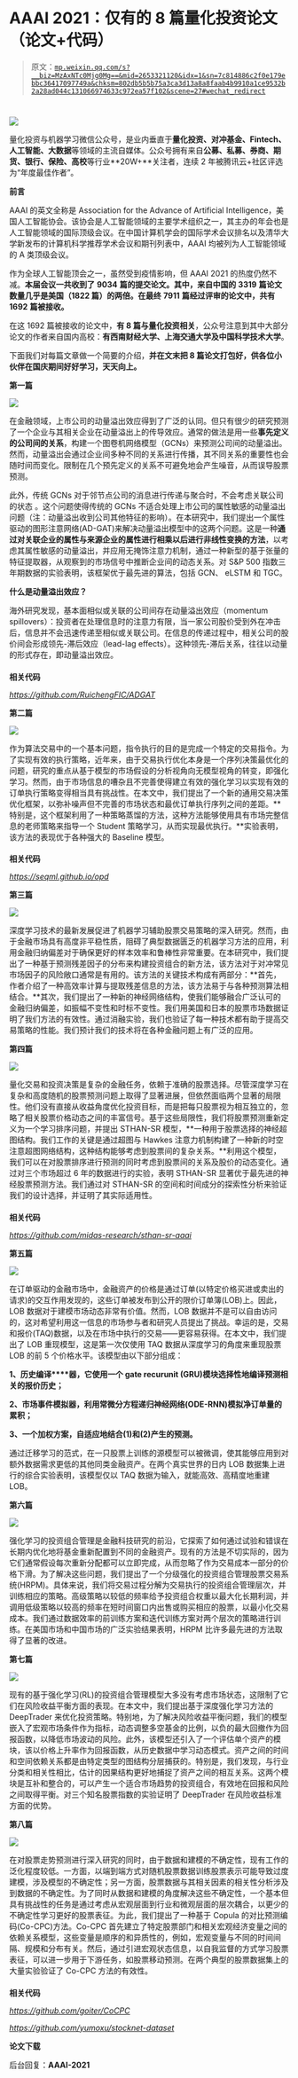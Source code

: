 # AAAI 2021：仅有的 8 篇量化投资论文（论文+代码）

> 原文：[`mp.weixin.qq.com/s?__biz=MzAxNTc0Mjg0Mg==&mid=2653321120&idx=1&sn=7c814886c2f0e179ebbc36417097749a&chksm=802db5b5b75a3ca3d13a8a8faab4b9910a1ce9532b2a28ad044c131066974633c972ea57f102&scene=27#wechat_redirect`](http://mp.weixin.qq.com/s?__biz=MzAxNTc0Mjg0Mg==&mid=2653321120&idx=1&sn=7c814886c2f0e179ebbc36417097749a&chksm=802db5b5b75a3ca3d13a8a8faab4b9910a1ce9532b2a28ad044c131066974633c972ea57f102&scene=27#wechat_redirect)

# 

![](img/817c601fc026ccfe2ee840069c1e016b.png)

量化投资与机器学习微信公众号，是业内垂直于**量化投资、对冲基金、Fintech、人工智能、大数据**等领域的主流自媒体。公众号拥有来自**公募、私募、券商、期货、银行、保险、高校**等行业**20W+**关注者，连续 2 年被腾讯云+社区评选为“年度最佳作者”。

**前言**

AAAI 的英文全称是 Association for the Advance of Artificial Intelligence，美国人工智能协会。该协会是人工智能领域的主要学术组织之一，其主办的年会也是人工智能领域的国际顶级会议。在中国计算机学会的国际学术会议排名以及清华大学新发布的计算机科学推荐学术会议和期刊列表中，AAAI 均被列为人工智能领域的 A 类顶级会议。

作为全球人工智能顶会之一，虽然受到疫情影响，但 AAAI 2021 的热度仍然不减。**本届会议一共收到了** **9034** **篇的提交论文。其中，来自中国的** **3319** **篇论文数量几乎是美国（1822 篇）的两倍。在最终** **7911** **篇经过评审的论文中，共有** **1692** **篇被接收。**

在这 1692 篇被接收的论文中，**有 8 篇与量化投资相关**，公众号注意到其中大部分论文的作者来自国内高校：**有西南财经大学、上海交通大学及中国科学技术大学**。

下面我们对每篇文章做一个简要的介绍，**并在文末把 8 篇论文打包好，供各位小伙伴在国庆期间好好学习，天天向上。**

**第一篇**

![](img/0ee33489e06aa9d798a9dfb3c905d812.png)

在金融领域，上市公司的动量溢出效应得到了广泛的认同。但只有很少的研究预测了一个企业与其相关企业在动量溢出上的传导效应。通常的做法是用一些**事先定义的公司间的关系**，构建一个图卷机网络模型（GCNs）来预测公司间的动量溢出。然而，动量溢出会通过企业间多种不同的关系进行传播，其不同关系的重要性也会随时间而变化。限制在几个预先定义的关系不可避免地会产生噪音，从而误导股票预测。

此外，传统 GCNs 对于邻节点公司的消息进行传递与聚合时，不会考虑关联公司的状态 。这个问题使得传统的 GCNs 不适合处理上市公司的属性敏感的动量溢出问题（注：动量溢出收到公司其他特征的影响）。在本研究中，我们提出一个属性驱动的图形注意网络(AD-GAT)来解决动量溢出模型中的这两个问题。这是一种**通过对关联企业的属性与来源企业的属性进行相乘以后进行非线性变换的方法**，以考虑其属性敏感的动量溢出，并应用无掩饰注意力机制，通过一种新型的基于张量的特征提取器，从观察到的市场信号中推断企业间的动态关系。对 S&P 500 指数三年期数据的实验表明，该框架优于最先进的算法，包括 GCN、 eLSTM 和 TGC。

**什么是动量溢出效应？**

海外研究发现，基本面相似或关联的公司间存在动量溢出效应（momentum spillovers）：投资者在处理信息时的注意力有限，当一家公司股价受到外在冲击后，信息并不会迅速传递至相似或关联公司。在信息的传递过程中，相关公司的股价间会形成领先-滞后效应（lead-lag effects）。这种领先-滞后关系，往往以动量的形式存在，即动量溢出效应。

#### 

**相关代码**

*https://github.com/RuichengFIC/ADGAT*

**第二篇**

![](img/4b62e17125ddd139c2f3985946ba0e04.png)

作为算法交易中的一个基本问题，指令执行的目的是完成一个特定的交易指令。为了实现有效的执行策略，近年来，由于交易执行优化本身是一个序列决策最优化的问题，研究的重点从基于模型的市场假设的分析视角向无模型视角的转变，即强化学习。然而，由于市场信息的嘈杂且不完善使得建立有效的强化学习以实现有效的订单执行策略变得相当具有挑战性。在本文中，我们提出了一个新的通用交易决策优化框架，以弥补噪声但不完善的市场状态和最优订单执行序列之间的差距。**特别是，这个框架利用了一种策略蒸馏的方法，这种方法能够使用具有市场完整信息的老师策略来指导一个 Student 策略学习，从而实现最优执行。**实验表明，该方法的表现优于各种强大的 Baseline 模型。

#### 

**相关代码**

*https://seqml.github.io/opd*

**第三篇**

![](img/9fa0df52c3e874b286039651ae5b8917.png)

深度学习技术的最新发展促进了机器学习辅助股票交易策略的深入研究。然而，由于金融市场具有高度非平稳性质，阻碍了典型数据匮乏的机器学习方法的应用，利用金融归纳偏差对于确保更好的样本效率和鲁棒性非常重要。在本研究中，我们提出了一种基于预测残差因子的分布来构建投资组合的新方法，该方法对于对冲常见市场因子的风险敞口通常是有用的。该方法的关键技术构成有两部分：**首先，作者介绍了一种高效率计算与提取残差信息的方法，该方法易于与各种预测算法相结合。**其次，我们提出了一种新的神经网络结构，使我们能够融合广泛认可的金融归纳偏差，如振幅不变性和时标不变性。我们用美国和日本的股票市场数据证明了我们方法的有效性。通过消融实验，我们也验证了每一种技术都有助于提高交易策略的性能。我们预计我们的技术将在各种金融问题上有广泛的应用。

**第四篇**

![](img/707d16363fbf66cc8e3eb9a0deeb1c32.png)

量化交易和投资决策是复杂的金融任务，依赖于准确的股票选择。尽管深度学习在复杂和高度随机的股票预测问题上取得了显著进展，但依然面临两个显著的局限性。他们没有直接从收益角度优化投资目标，而是把每只股票视为相互独立的，忽略了相关股票价格动态之间的丰富信号。基于这些局限性，我们将股票预测重新定义为一个学习排序问题，并提出 STHAN-SR 模型，**一种用于股票选择的神经超图结构。我们工作的关键是通过超图与 Hawkes 注意力机制构建了一种新的时空注意超图网络结构，这种结构能够考虑到股票间的复杂关系。**利用这个模型，我们可以在对股票排序进行预测的同时考虑到股票间的关系及股价的动态变化。通过对三个市场超过 6 年的数据进行的实验，表明 STHAN-SR 显著优于最先进的神经股票预测方法。我们通过对 STHAN-SR 的空间和时间成分的探索性分析来验证我们的设计选择，并证明了其实际适用性。

#### 

**相关代码**

*https://github.com/midas-research/sthan-sr-aaai*

**第五篇**

![](img/91b9fa431110628ed4982657b8046d33.png)

在订单驱动的金融市场中，金融资产的价格是通过订单(以特定价格买进或卖出的请求)的交互作用发现的，这些订单被发布到公开的限价订单簿(LOB)上。因此，LOB 数据对于建模市场动态非常有价值。然而，LOB 数据并不是可以自由访问的，这对希望利用这一信息的市场参与者和研究人员提出了挑战。幸运的是，交易和报价(TAQ)数据，以及在市场中执行的交易——更容易获得。在本文中，我们提出了 LOB 重现模型，这是第一次仅使用 TAQ 数据从深度学习的角度来重现股票 LOB 的前 5 个价格水平。该模型由以下部分组成：

**1、历史编译****器，它使用一个 gate recurunit (GRU)模块选择性地编译预测相关的报价历史；**

**2、市场事件模拟器，利用常微分方程递归神经网络(ODE-RNN)模拟净订单量的累积；**

**3、一个加权方案，自适应地结合(1)和(2)产生的预测。**

通过迁移学习的范式，在一只股票上训练的源模型可以被微调，使其能够应用到对额外数据需求更低的其他同类金融资产。在两个真实世界的日内 LOB 数据集上进行的综合实验表明，该模型仅以 TAQ 数据为输入，就能高效、高精度地重建 LOB。

**第六篇**

![](img/76129e4a1b91cfd3806da28405e0c696.png)

强化学习的投资组合管理是金融科技研究的前沿，它探索了如何通过试验和错误在长期内优化地将基金重新配置到不同的金融资产。现有的方法是不切实际的，因为它们通常假设每次重新分配都可以立即完成，从而忽略了作为交易成本一部分的价格下滑。为了解决这些问题，我们提出了一个分级强化的投资组合管理股票交易系统(HRPM)。具体来说，我们将交易过程分解为交易执行的投资组合管理层次，并训练相应的策略。高级策略以较低的频率给予投资组合权重以最大化长期利润，并调用低级策略以较高的频率在短时间窗口内出售或购买相应的股票，以最小化交易成本。我们通过数据效率的前训练方案和迭代训练方案对两个层次的策略进行训练。在美国市场和中国市场的广泛实验结果表明，HRPM 比许多最先进的方法取得了显著的改进。

**第七篇**

![](img/8af98dda9179a7ae1d89dd40490e3a69.png)

现有的基于强化学习(RL)的投资组合管理模型大多没有考虑市场状态，这限制了它们在风险收益平衡方面的表现。在本文中，我们提出基于深度强化学习方法的 DeepTrader 来优化投资策略。特别地，为了解决风险收益平衡问题，我们的模型嵌入了宏观市场条件作为指标，动态调整多空基金的比例，以负的最大回撤作为回报函数，以降低市场波动的风险。此外，该模型还引入了一个评估单个资产的模块，该以价格上升率作为回报函数，从历史数据中学习动态模式。资产之间的时间和空间依赖关系都是由特定类型的图结构分层捕获的。特别是，我们发现，与行业分类和相关性相比，估计的因果结构更好地捕捉了资产之间的相互关系。这两个模块是互补和整合的，可以产生一个适合市场趋势的投资组合，有效地在回报和风险之间取得平衡。对三个知名股票指数的实验证明了 DeepTrader 在风险收益标准方面的优势。

**第八篇**

![](img/954ccefbcac2c6df7c9a9b6b3ef504e9.png)

在对股票走势预测进行深入研究的同时，由于数据和建模的不确定性，现有工作的泛化程度较低。一方面，以端到端方式对随机股票数据训练股票表示可能导致过度建模，涉及模型的不确定性；另一方面，股票数据与其相关因素的相关性分析涉及到数据的不确定性。为了同时从数据和建模的角度解决这些不确定性，一个基本但具有挑战性的任务是通过考虑从宏观层面到行业和微观层面的层次耦合，以更少的不确定性学习更好的股票表征。为此，我们提出了一种基于 Copula 的对比预测编码(Co-CPC)方法。Co-CPC 首先建立了特定股票部门和相关宏观经济变量之间的依赖关系模型，这些变量是顺序的和异质性的，例如，宏观变量与不同的时间间隔、规模和分布有关。然后，通过引进宏观状态信息，以自我监督的方式学习股票表征，可以进一步用于下游任务，如股票移动预测。在两个典型的股票数据集上的大量实验验证了 Co-CPC 方法的有效性。

#### 

**相关代码**

*https://github.com/goiter/CoCPC*

*https://github.com/yumoxu/stocknet-dataset*

**论文下载**

后台回复：**AAAI-2021**